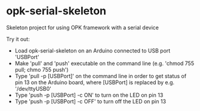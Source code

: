 # opk-serial-skeleton
Skeleton project for using OPK framework with a serial device

Try it out:

- Load opk-serial-skeleton on an Arduino connected to USB port 'USBPort'
- Make 'pull' and 'push' executable on the command line (e.g. 'chmod 755 pull; chmo 755 push')
- Type 'pull -p [USBPort]' on the command line in order to get status of pin 13 on the Arduino board, where [USBPort] is replaced by e.g. '/dev/ttyUSB0'
- Type 'push -p [USBPort] -c ON' to turn on the LED on pin 13
- Type 'push -p [USBPort] -c OFF' to turn off the LED on pin 13

